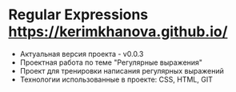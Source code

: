 # Regular Expressions https://kerimkhanova.github.io/

- Актуальная версия проекта - v0.0.3 
- Проектная работа по теме "Регулярные выражения" 
- Проект для тренировки написания регулярных выражений 
- Технологии использованные в проекте: CSS, HTML, GIT
